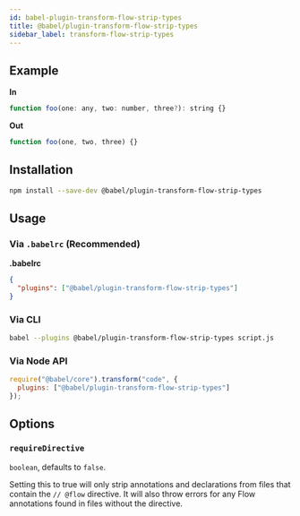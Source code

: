 ```yaml
---
id: babel-plugin-transform-flow-strip-types
title: @babel/plugin-transform-flow-strip-types
sidebar_label: transform-flow-strip-types
---
```


## Example

**In**

```javascript
function foo(one: any, two: number, three?): string {}
```

**Out**

```javascript
function foo(one, two, three) {}
```

## Installation

```sh
npm install --save-dev @babel/plugin-transform-flow-strip-types
```

## Usage

### Via `.babelrc` (Recommended)

**.babelrc**

```json
{
  "plugins": ["@babel/plugin-transform-flow-strip-types"]
}
```

### Via CLI

```sh
babel --plugins @babel/plugin-transform-flow-strip-types script.js
```

### Via Node API

```javascript
require("@babel/core").transform("code", {
  plugins: ["@babel/plugin-transform-flow-strip-types"]
});
```

## Options

### `requireDirective`

`boolean`, defaults to `false`.

Setting this to true will only strip annotations and declarations from files
that contain the `// @flow` directive. It will also throw errors for any Flow
annotations found in files without the directive.

